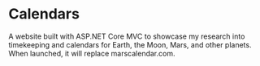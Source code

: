 # Calendars
A website built with ASP.NET Core MVC to showcase my research into timekeeping and calendars for Earth, the Moon, Mars, and other planets.
When launched, it will replace marscalendar.com.
